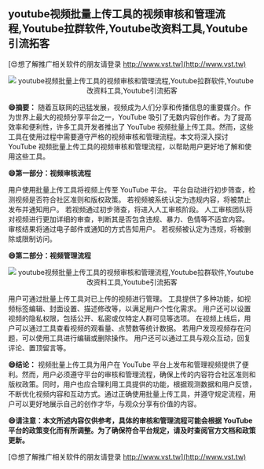 ## **youtube视频批量上传工具的视频审核和管理流程,Youtube拉群软件,Youtube改资料工具,Youtube引流拓客**

[😍想了解推广相关软件的朋友请登录 http://www.vst.tw](http://www.vst.tw)

 <center><img src="https://vst.tw/MP4/tuiguang/png/4.png" alt="youtube视频批量上传工具的视频审核和管理流程,Youtube拉群软件,Youtube改资料工具,Youtube引流拓客"></center>

**😄摘要：**
随着互联网的迅猛发展，视频成为人们分享和传播信息的重要媒介。作为世界上最大的视频分享平台之一，YouTube 吸引了无数内容创作者。为了提高效率和便利性，许多工具开发者推出了 YouTube 视频批量上传工具。然而，这些工具在使用过程中需要遵守严格的视频审核和管理流程。本文将深入探讨 YouTube 视频批量上传工具的视频审核和管理流程，以帮助用户更好地了解和使用这些工具。

**😄第一部分：视频审核流程**

用户使用批量上传工具将视频上传至 YouTube 平台。
平台自动进行初步筛查，检测视频是否符合社区准则和版权政策。
若视频被系统认定为违规内容，将被禁止发布并通知用户。
若视频通过初步筛查，将进入人工审核阶段。
人工审核团队将对视频进行更加详细的审查，判断其是否包含违规、暴力、色情等不适宜内容。
审核结果将通过电子邮件或通知的方式告知用户。
若视频被认定为违规，将被删除或限制访问。

**😄第二部分：视频管理流程**

 <center><img src="https://vst.tw/MP4/tuiguang/png/1.png" alt="youtube视频批量上传工具的视频审核和管理流程,Youtube拉群软件,Youtube改资料工具,Youtube引流拓客"></center>

用户可通过批量上传工具对已上传的视频进行管理。
工具提供了多种功能，如视频标签编辑、封面设置、描述修改等，以满足用户个性化需求。
用户还可以设置视频的隐私权限，包括公开、私密或仅特定人群可见等选项。
在视频上线后，用户可以通过工具查看视频的观看量、点赞数等统计数据。
若用户发现视频存在问题，可以使用工具进行编辑或删除操作。
用户还可以通过工具与观众互动，回复评论、置顶留言等。

**😄结论：**
视频批量上传工具为用户在 YouTube 平台上发布和管理视频提供了便利。然而，用户必须遵守平台的审核和管理流程，确保上传的内容符合社区准则和版权政策。同时，用户也应合理利用工具提供的功能，根据观测数据和用户反馈，不断优化视频内容和互动方式。通过正确使用批量上传工具，并遵守规定流程，用户可以更好地展示自己的创作才华，与观众分享有价值的内容。

**😄请注意：本文所述内容仅供参考，具体的审核和管理流程可能会根据 YouTube 平台的政策变化而有所调整。为了确保符合平台规定，请及时查阅官方文档和政策更新。**

[😍想了解推广相关软件的朋友请登录 http://www.vst.tw](http://www.vst.tw)



